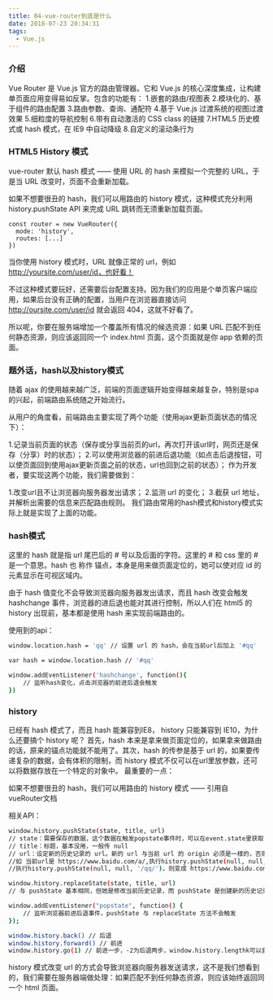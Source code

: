 ```yaml
---
title: 04-vue-router到底是什么
date: 2018-07-23 20:34:31
tags:
  - Vue.js
---
```


### 介绍
Vue Router 是 Vue.js 官方的路由管理器。它和 Vue.js 的核心深度集成，让构建单页面应用变得易如反掌。包含的功能有：
1.嵌套的路由/视图表
2.模块化的、基于组件的路由配置
3.路由参数、查询、通配符
4.基于 Vue.js 过渡系统的视图过渡效果
5.细粒度的导航控制
6.带有自动激活的 CSS class 的链接
7.HTML5 历史模式或 hash 模式，在 IE9 中自动降级
8.自定义的滚动条行为

### HTML5 History 模式
vue-router 默认 hash 模式 —— 使用 URL 的 hash 来模拟一个完整的 URL，于是当 URL 改变时，页面不会重新加载。

如果不想要很丑的 hash，我们可以用路由的 history 模式，这种模式充分利用 history.pushState API 来完成 URL 跳转而无须重新加载页面。
```
const router = new VueRouter({
  mode: 'history',
  routes: [...]
})
```
当你使用 history 模式时，URL 就像正常的 url，例如 http://yoursite.com/user/id，也好看！

不过这种模式要玩好，还需要后台配置支持。因为我们的应用是个单页客户端应用，如果后台没有正确的配置，当用户在浏览器直接访问 http://oursite.com/user/id 就会返回 404，这就不好看了。

所以呢，你要在服务端增加一个覆盖所有情况的候选资源：如果 URL 匹配不到任何静态资源，则应该返回同一个 index.html 页面，这个页面就是你 app 依赖的页面。

### 题外话，hash以及history模式

随着 ajax 的使用越来越广泛，前端的页面逻辑开始变得越来越复杂，特别是spa的兴起，前端路由系统随之开始流行。

从用户的角度看，前端路由主要实现了两个功能（使用ajax更新页面状态的情况下）：

1.记录当前页面的状态（保存或分享当前页的url，再次打开该url时，网页还是保存（分享）时的状态）；
2.可以使用浏览器的前进后退功能（如点击后退按钮，可以使页面回到使用ajax更新页面之前的状态，url也回到之前的状态）；
作为开发者，要实现这两个功能，我们需要做到：

1.改变url且不让浏览器向服务器发出请求；
2.监测 url 的变化；
3.截获 url 地址，并解析出需要的信息来匹配路由规则。
我们路由常用的hash模式和history模式实际上就是实现了上面的功能。

### hash模式
这里的 hash 就是指 url 尾巴后的 # 号以及后面的字符。这里的 # 和 css 里的 # 是一个意思。hash 也 称作 锚点，本身是用来做页面定位的，她可以使对应 id 的元素显示在可视区域内。

由于 hash 值变化不会导致浏览器向服务器发出请求，而且 hash 改变会触发 hashchange 事件，浏览器的进后退也能对其进行控制，所以人们在 html5 的 history 出现前，基本都是使用 hash 来实现前端路由的。

使用到的api：

``` bash
window.location.hash = 'qq' // 设置 url 的 hash，会在当前url后加上 '#qq'

var hash = window.location.hash // '#qq'  

window.addEventListener('hashchange', function(){ 
    // 监听hash变化，点击浏览器的前进后退会触发
})
```

### history
已经有 hash 模式了，而且 hash 能兼容到IE8， history 只能兼容到 IE10，为什么还要搞个 history 呢？
首先，hash 本来是拿来做页面定位的，如果拿来做路由的话，原来的锚点功能就不能用了。其次，hash 的传参是基于 url 的，如果要传递复杂的数据，会有体积的限制，而 history 模式不仅可以在url里放参数，还可以将数据存放在一个特定的对象中。
最重要的一点：

如果不想要很丑的 hash，我们可以用路由的 history 模式
—— 引用自 vueRouter文档

相关API：
``` bash
window.history.pushState(state, title, url) 
// state：需要保存的数据，这个数据在触发popstate事件时，可以在event.state里获取
// title：标题，基本没用，一般传 null
// url：设定新的历史记录的 url。新的 url 与当前 url 的 origin 必须是一樣的，否则会抛出错误。url可以是绝对路径，也可以是相对路径。
//如 当前url是 https://www.baidu.com/a/,执行history.pushState(null, null, './qq/')，则变成 https://www.baidu.com/a/qq/，
//执行history.pushState(null, null, '/qq/')，则变成 https://www.baidu.com/qq/

window.history.replaceState(state, title, url)
// 与 pushState 基本相同，但她是修改当前历史记录，而 pushState 是创建新的历史记录

window.addEventListener("popstate", function() {
    // 监听浏览器前进后退事件，pushState 与 replaceState 方法不会触发              
});

window.history.back() // 后退
window.history.forward() // 前进
window.history.go(1) // 前进一步，-2为后退两步，window.history.lengthk可以查看当前历史堆栈中页面的数量
```
history 模式改变 url 的方式会导致浏览器向服务器发送请求，这不是我们想看到的，我们需要在服务器端做处理：如果匹配不到任何静态资源，则应该始终返回同一个 html 页面。

